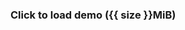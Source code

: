 <div id="stellar-cortex-demo">
  <div id="stellar-cortex-demo-loader">
    <h3>Click to load demo ({{ size }}MiB)</h3>
  </div>
  <script type="module">
    const demo = document.getElementById("stellar-cortex-demo");
    const loader = document.getElementById("stellar-cortex-demo-loader");
    demo.addEventListener("click", () => {
      demo.removeChild(loader);
      const canvas = document.createElement("canvas");
      canvas.id = "stellar-cortex";
      demo.appendChild(canvas);
      const script = document.createElement("script");
      script.type = "module";
      script.innerText = "import init from \"/stellar-cortex/demos/{{ id }}/game.js\"; init();"
      demo.appendChild(script);
    }, { once: true });
  </script>
</div>
